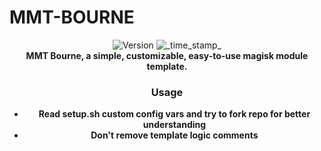 # MMT-BOURNE

<div align="center">
  <!-- Version -->
    <img src="https://img.shields.io/badge/Version-v1.0-blue.svg?longCache=true&style=popout-square"
      alt="Version" />
  <!-- Codename -->
    <img src="https://img.shields.io/badge/B4ØK3Ñ-green.svg?longCache=true&style=flat-square"
      alt="_time_stamp_" />

<div align="center">
  <strong>MMT Bourne, a simple, customizable, easy-to-use magisk module template.
</div>

### Usage
- Read setup.sh custom config vars and try to fork repo for better understanding
- Don't remove template logic comments
